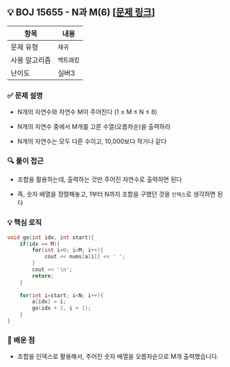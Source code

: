 ## 💡 BOJ 15655 - N과 M(6) [[문제 링크](https://www.acmicpc.net/problem/15655)]

| 항목 | 내용 |
|------|------|
| 문제 유형 | `재귀` |
| 사용 알고리즘 | `백트래킹` |
| 난이도 | 실버3 |

### ✅ 문제 설명
- N개의 자연수와 자연수 M이 주어진다 (1 ≤ M ≤ N ≤ 8)

- N개의 자연수 중에서 M개를 고른 수열(오름차순)을 출력하라

- N개의 자연수는 모두 다른 수이고, 10,000보다 작거나 같다

### 🔍 풀이 접근
- 조합을 활용하는데, 출력하는 것만 주어진 자연수로 출력하면 된다

- 즉, 숫자 배열을 정렬해놓고, 1부터 N까지 조합을 구했던 것을 `인덱스`로 생각하면 된다

### 💡 핵심 로직
```cpp
void go(int idx, int start){
    if(idx == M){
        for(int i=0; i<M; i++){
            cout << nums[a[i]] << ' ';
        }
        cout << '\n';
        return;
    }
    
    for(int i=start; i<N; i++){
        a[idx] = i;
        go(idx + 1, i + 1);
    }
}
```

### 📌 배운 점
- 조합을 인덱스로 활용해서, 주어진 숫자 배열을 오름차순으로 M개 출력했습니다.